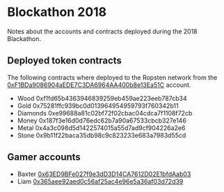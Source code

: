 # Blockathon 2018

Notes about the accounts and contracts deployed during the 2018 Blackathon.

## Deployed token contracts

The following contracts where deployed to the Ropsten network from the [0xF1BDa9086904aEDE7C3DA6964AA400b8e13Ea51C](https://ropsten.etherscan.io/address/0xf1bda9086904aede7c3da6964aa400b8e13ea51c) account.
* Wood 0xf1fd65b4363946839259eb459ae223eeb787cb34
* Gold 0x75281ffc939bc0d013964954959793f760342b11
* Diamonds 0xe99688a81c02bf72f02cbac04cdca7f1108f72cb
* Money 0x187f3e16d0d76edc62b7a90a67533cbcb327e146
* Metal 0x4a3c098d5d1422574015a55d7ad9cf904226a2e6
* Stone 0x9b11f22baca35db98c9c823233e683a7983d55cd

## Gamer accounts

* Baxter [0x63ED9BFe027f9e3dD3D14CA7612D02E1bfdAab03](https://ropsten.etherscan.io/address/0x63ed9bfe027f9e3dd3d14ca7612d02e1bfdaab03)
* Liam [0x365aee92aed0c56af25ac4e96e5a36af03d72d39](https://ropsten.etherscan.io/address/0x365aee92aed0c56af25ac4e96e5a36af03d72d39)


